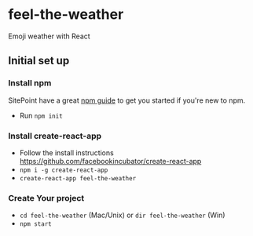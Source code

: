 # feel-the-weather
Emoji weather with React

## Initial set up

### Install npm
SitePoint have a great [npm guide](https://www.sitepoint.com/beginners-guide-node-package-manager/) to get you started if you're new to npm.
* Run `npm init`

### Install create-react-app
* Follow the install instructions https://github.com/facebookincubator/create-react-app
* `npm i -g create-react-app`
* `create-react-app feel-the-weather`

### Create Your project
* `cd feel-the-weather` (Mac/Unix) or `dir feel-the-weather` (Win)
* `npm start`

